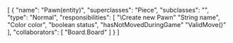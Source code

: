 [
  {
    "name": "Pawn(entity)",
    "superclasses": "Piece",
    "subclasses": "",
    "type": "Normal",
    "responsibilities": [
      "\\Create new Pawn"
      "String name",
      "Color color",
      "boolean status",
      "hasNotMovedDuringGame"
      "ValidMove()"
    ],
    "collaborators": [
      "Board.Board"
    ]
  }
]